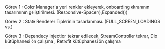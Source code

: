 Görev 1 : 
Color Manager'a yeni renkler ekleyerek, onboarding ekranının tasarımının geliştirilmesi. (Responsive-Spacer(),Expanded()) 


Görev 2 : 
State Renderer Tiplerinin tasarlanması. (FULL_SCREEN_LOADINGS vs.) 


Görev 3 :
Dependecy Injection tekrar edilecek, StreamController tekrar, Dio kütüphanesi ön çalışma , Retrofit kütüphanesi ön çalışma
